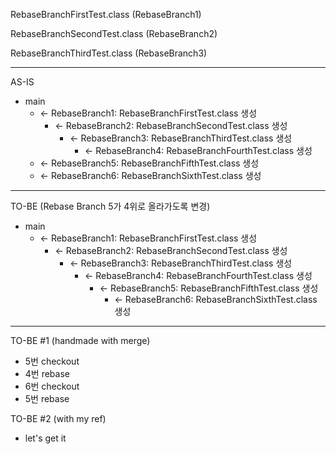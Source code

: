 RebaseBranchFirstTest.class (RebaseBranch1)

RebaseBranchSecondTest.class (RebaseBranch2)

RebaseBranchThirdTest.class (RebaseBranch3)

---
AS-IS

- main
    - <- RebaseBranch1: RebaseBranchFirstTest.class 생성
        - <- RebaseBranch2: RebaseBranchSecondTest.class 생성
            - <- RebaseBranch3: RebaseBranchThirdTest.class 생성
                - <- RebaseBranch4: RebaseBranchFourthTest.class 생성
    - <- RebaseBranch5: RebaseBranchFifthTest.class 생성
    - <- RebaseBranch6: RebaseBranchSixthTest.class 생성

---
TO-BE
(Rebase Branch 5가 4위로 올라가도록 변경)

- main
    - <- RebaseBranch1: RebaseBranchFirstTest.class 생성
        - <- RebaseBranch2: RebaseBranchSecondTest.class 생성
            - <- RebaseBranch3: RebaseBranchThirdTest.class 생성
                - <- RebaseBranch4: RebaseBranchFourthTest.class 생성
                    - <- RebaseBranch5: RebaseBranchFifthTest.class 생성
                        - <- RebaseBranch6: RebaseBranchSixthTest.class 생성

---
TO-BE #1 (handmade with merge)
- 5번 checkout
- 4번 rebase
- 6번 checkout
- 5번 rebase

TO-BE #2 (with my ref)
- let's get it